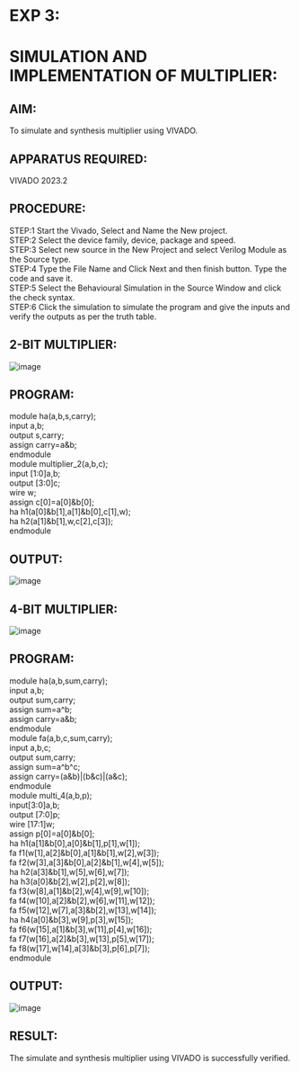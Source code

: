 # EXP 3:

# SIMULATION AND IMPLEMENTATION OF MULTIPLIER:

## AIM:

 To simulate and synthesis multiplier using VIVADO.

 ## APPARATUS REQUIRED:

 VIVADO 2023.2

## PROCEDURE:

STEP:1 Start the Vivado, Select and Name the New project.<br>
STEP:2 Select the device family, device, package and speed.<br>
STEP:3 Select new source in the New Project and select Verilog Module as the
Source type.<br>
STEP:4 Type the File Name and Click Next and then finish button. Type the code
and save it.<br>
STEP:5 Select the Behavioural Simulation in the Source Window and click the check
syntax.<br>
STEP:6 Click the simulation to simulate the program and give the inputs and verify
the outputs as per the truth table.



## 2-BIT MULTIPLIER:

![image](https://github.com/Gokulnaath03/vlsi-exp-3/assets/167178811/ed593f34-809d-4ffa-962b-f035f52820ea)

## PROGRAM:

module ha(a,b,s,carry);<br>
input a,b;<br>
output s,carry;<br>
assign carry=a&b;<br>
endmodule<br>
module multiplier_2(a,b,c);<br>
input [1:0]a,b;<br>
output [3:0]c;<br>
wire w;<br>
assign c[0]=a[0]&b[0];<br>
ha h1(a[0]&b[1],a[1]&b[0],c[1],w);<br>
ha h2(a[1]&b[1],w,c[2],c[3]);<br>
endmodule

## OUTPUT:

![image](https://github.com/Gokulnaath03/vlsi-exp-3/assets/167178811/7c98dbcc-98fa-4f12-8569-cf1aea46406d)

## 4-BIT MULTIPLIER:

![image](https://github.com/Gokulnaath03/vlsi-exp-3/assets/167178811/a5a2d057-c3d6-475b-8c81-3e5fe30fa67c)


## PROGRAM:

module ha(a,b,sum,carry);<br>
input a,b;<br>
output sum,carry;<br>
assign sum=a^b;<br>
assign carry=a&b;<br>
endmodule<br>
module fa(a,b,c,sum,carry);<br>
input a,b,c;<br>
output sum,carry;<br>
assign sum=a^b^c;<br>
assign carry=(a&b)|(b&c)|(a&c);<br>
endmodule<br>
module multi_4(a,b,p);<br>
input[3:0]a,b;<br>
output [7:0]p;<br>
wire [17:1]w;<br>
assign p[0]=a[0]&b[0];<br>
ha h1(a[1]&b[0],a[0]&b[1],p[1],w[1]);<br>
fa f1(w[1],a[2]&b[0],a[1]&b[1],w[2],w[3]);<br>
fa f2(w[3],a[3]&b[0],a[2]&b[1],w[4],w[5]);<br>
ha h2(a[3]&b[1],w[5],w[6],w[7]);<br>
ha h3(a[0]&b[2],w[2],p[2],w[8]);<br>
fa f3(w[8],a[1]&b[2],w[4],w[9],w[10]);<br>
fa f4(w[10],a[2]&b[2],w[6],w[11],w[12]);<br>
fa f5(w[12],w[7],a[3]&b[2],w[13],w[14]);<br>
ha h4(a[0]&b[3],w[9],p[3],w[15]);<br>
fa f6(w[15],a[1]&b[3],w[11],p[4],w[16]);<br>
fa f7(w[16],a[2]&b[3],w[13],p[5],w[17]);<br>
fa f8(w[17],w[14],a[3]&b[3],p[6],p[7]);<br>
endmodule


## OUTPUT:

![image](https://github.com/Gokulnaath03/vlsi-exp-3/assets/167178811/29696d5d-e8b8-4214-8c03-4930f9437233)

## RESULT:

The simulate and synthesis multiplier using VIVADO is successfully verified.
